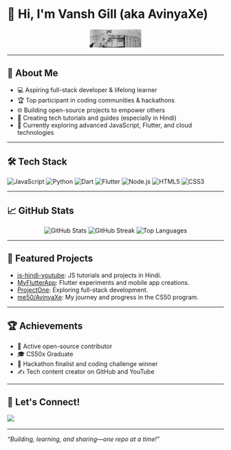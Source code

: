 # 👋 Hi, I'm Vansh Gill (aka AvinyaXe)

<p align="center">
  <img src="https://github.com/AvinyaXe/AvinyaXe/blob/main/Itachi%20Uchiha%20Wallpapers%20Manga.jpg?raw=true" width="120" alt="My GitHub Avatar">
</p>

---

## 🚀 About Me

- 💻 Aspiring full-stack developer & lifelong learner
- 🏆 Top participant in coding communities & hackathons
- 🌐 Building open-source projects to empower others
- 🎤 Creating tech tutorials and guides (especially in Hindi)
- 🌱 Currently exploring advanced JavaScript, Flutter, and cloud technologies

---

## 🛠️ Tech Stack

![JavaScript](https://img.shields.io/badge/-JavaScript-black?style=flat-square&logo=javascript)
![Python](https://img.shields.io/badge/-Python-black?style=flat-square&logo=python)
![Dart](https://img.shields.io/badge/-Dart-black?style=flat-square&logo=dart)
![Flutter](https://img.shields.io/badge/-Flutter-black?style=flat-square&logo=flutter)
![Node.js](https://img.shields.io/badge/-Node.js-black?style=flat-square&logo=node.js)
![HTML5](https://img.shields.io/badge/-HTML5-black?style=flat-square&logo=html5)
![CSS3](https://img.shields.io/badge/-CSS3-black?style=flat-square&logo=css3)

---

## 📈 GitHub Stats

<p align="center">
  <img src="https://github-readme-stats.vercel.app/api?username=AvinyaXe&show_icons=true&theme=radical" alt="GitHub Stats"/>
  <img src="https://github-readme-streak-stats.herokuapp.com/?user=AvinyaXe&theme=radical" alt="GitHub Streak"/>
  <img src="https://github-readme-stats.vercel.app/api/top-langs/?username=AvinyaXe&layout=compact&theme=radical" alt="Top Languages"/>
</p>

---

## 📌 Featured Projects

- [js-hindi-youtube](https://github.com/AvinyaXe/js-hindi-youtube): JS tutorials and projects in Hindi.
- [MyFlutterApp](https://github.com/AvinyaXe/MyFlutterApp): Flutter experiments and mobile app creations.
- [ProjectOne](https://github.com/AvinyaXe/ProjectOne): Exploring full-stack development.
- [me50/AvinyaXe](https://github.com/me50/AvinyaXe): My journey and progress in the CS50 program.

---

## 🏆 Achievements

- 🌟 Active open-source contributor
- 🎓 CS50x Graduate
- 🥇 Hackathon finalist and coding challenge winner
- ✍️ Tech content creator on GitHub and YouTube

---

## 🤝 Let's Connect!

<p align="left">
  <a href="https://github.com/AvinyaXe"><img src="https://img.shields.io/badge/GitHub-100000?style=flat-square&logo=github&logoColor=white"/></a>
  <!-- Add more socials if available -->
</p>

---

_“Building, learning, and sharing—one repo at a time!”_
